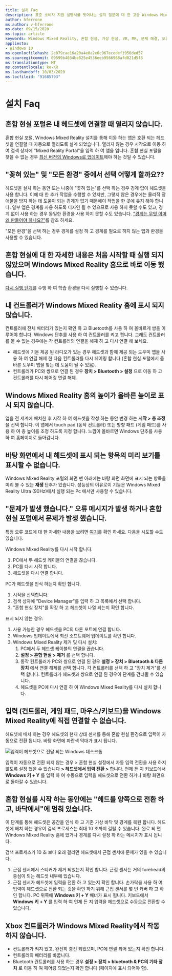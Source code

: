 ```yaml
---
title: 설치 Faq
description: 표준 소비자 지원 설명서를 벗어나는 설치 질문에 대 한 고급 Windows Mixed Reality 문제 해결.
author: hferrone
ms.author: v-hferrone
ms.date: 09/15/2020
ms.topic: article
keywords: Windows Mixed Reality, 혼합 현실, 가상 현실, VR, MR, 문제 해결, 오류, 도움말, 지원, 설정, Windows Mixed Reality 홈, Windows Mixed Reality 포털
appliesto:
- Windows 10
ms.openlocfilehash: 2e079cae16a20a4e0a2e6c967ecedef1950ded57
ms.sourcegitcommit: 09599b4034be825e4536eeb9566968afd021d5f3
ms.translationtype: MT
ms.contentlocale: ko-KR
ms.lasthandoff: 10/03/2020
ms.locfileid: "91685793"
---
```

# <a name="setup-faqs"></a>설치 Faq 

## <a name="the-mixed-reality-portal-doesnt-open-when-i-plug-in-my-headset"></a>혼합 현실 포털은 내 헤드셋에 연결할 때 열리지 않습니다.

혼합 현실 포털, Windows Mixed Reality 설치를 통해 이동 하는 앱은 호환 되는 헤드셋을 연결할 때 자동으로 열리도록 설계 되었습니다. 열리지 않는 경우 시작으로 이동 하 여 검색 상자에 "Mixed Reality Portal"을 입력 하 여 앱을 엽니다. 혼합 현실 포털을 찾을 수 없는 경우 [최신 버전의 Windows로 업데이트](https://support.microsoft.com/en-us/help/12373/windows-update-faq)해야 하는 것일 수 있습니다.

## <a name="how-do-i-choose-between-seated-and-standing-and-all-experiences"></a>"꽂혀 있는" 및 "모든 환경" 중에서 선택 어떻게 할까요??

헤드셋을 설치 하는 동안 또는 나중에 "꽂혀 있는"를 선택 하는 경우 경계 없이 헤드셋을 사용 합니다. 이에 대 한 추가 작업을 수행할 수 있지만, 그렇지 않은 경우에는 물리적 장애물을 방지 하는 데 도움이 되는 경계가 없기 때문에이 작업을 한 곳에 유지 해야 합니다. 일부 앱은 경계를 사용 하도록 디자인 될 수 있으므로 사용 하지 못할 수도 있고, 경계 없이 사용 하는 경우 동일한 환경을 사용 하지 못할 수도 있습니다. ["경계는 무엇 이며 왜 만들어야 하나요?"](boundary-questions.md#whats-a-boundary-and-why-should-i-create-one)를 참조 하세요.

"모든 환경"을 선택 하는 경우 경계를 설정 하 고 경계를 필요로 하지 않는 앱과 환경을 사용할 수 있습니다. 

## <a name="learn-mixed-reality-didnt-run-on-first-launch-and-i-went-right-to-windows-mixed-reality-home"></a>혼합 현실에 대 한 자세한 내용은 처음 시작할 때 실행 되지 않았으며 Windows Mixed Reality 홈으로 바로 이동 했습니다.

[다시 실행 단계](learn-mixed-reality.md#how-do-i-re-run-the-learning-experience)를 수행 하 여 학습 환경을 다시 실행할 수 있습니다. 

## <a name="my-controllers-arent-showing-in-my-windows-mixed-reality-home"></a>내 컨트롤러가 Windows Mixed Reality 홈에 표시 되지 않습니다.

컨트롤러에 전체 배터리가 있는지 확인 하 고 Bluetooth를 사용 하 여 올바르게 쌍을 이루어야 합니다. Windows 단추를 사용 하 여 컨트롤러를 켜고 켭니다. 그래도 컨트롤러를 볼 수 없는 경우에는 각 컨트롤러의 연결을 해제 하 고 다시 연결 해 보세요. 
* 헤드셋에 기본 제공 된 라디오가 있는 경우 헤드셋과 함께 제공 되는 도우미 앱을 사용 하 여 연결 해제 한 다음 컨트롤러를 다시 페어링 합니다 (혼합 현실 포털에서 올바른 도우미 앱을 찾는 데 도움이 될 수 있음). 
* 컨트롤러가 PC와 쌍으로 연결 된 경우 **장치 > Bluetooth > 설정** 으로 이동 하 고 컨트롤러를 다시 페어링 연결 해제. 

## <a name="the-floor-of-my-windows-mixed-reality-home-doesnt-appear-to-be-at-the-correct-height"></a>Windows Mixed Reality 홈의 높이가 올바른 높이로 표시 되지 않습니다.

앱을 전 세계에 배치한 후 시작 하 여 헤드셋을 작성 하는 동안 변경 하는 **시작 > 층 조정** 을 선택 합니다. 이 앱에서 touch pad (동작 컨트롤러) 또는 방향 패드 (게임 패드)를 사용 하 여 층 높이를 조정 하도록 지정 합니다. 느낌이 올바르면 Windows 단추를 사용 하 여 홈페이지로 돌아갑니다.

## <a name="i-cant-show-a-preview-of-what-im-seeing-in-my-headset-on-my-desktop"></a>바탕 화면에서 내 헤드셋에 표시 되는 항목의 미리 보기를 표시할 수 없습니다.

Windows Mixed Reality 포털의 화면 맨 아래에는 바탕 화면 화면에 표시 되는 항목을 미리 볼 수 있는 **재생** 단추가 있습니다. 성능상의 이유로이 기능은 Windows Mixed Reality Ultra (90Hz)에서 실행 되는 Pc 에서만 사용할 수 있습니다.

## <a name="i-got-a-something-went-wrong-error-message-or-im-having-problems-in-the-mixed-reality-portal"></a>"문제가 발생 했습니다." 오류 메시지가 발생 하거나 혼합 현실 포털에서 문제가 발생 했습니다.
특정 오류 코드에 대 한 자세한 내용을 보려면 [여기](error-codes.md)를 확인 하세요. 다음을 시도할 수도 있습니다.

Windows Mixed Reality를 다시 시작 합니다.
1. PC에서 두 헤드셋 케이블의 연결을 끊습니다.
2. PC를 다시 시작 합니다.
3. 헤드셋을 다시 연결 합니다.

PC가 헤드셋을 인식 하는지 확인 합니다.
1. 시작을 선택합니다.
2. 검색 상자에 "Device Manager"를 입력 하 고 목록에서 선택 합니다. 
3. "혼합 현실 장치"를 확장 하 고 헤드셋이 나열 되는지 확인 합니다. 

표시 되지 않는 경우:
1. 사용 가능한 경우 헤드셋을 PC의 다른 포트에 연결 합니다.
2. Windows 업데이트에서 최신 소프트웨어 업데이트를 확인 합니다.
3. Windows Mixed Reality 제거 및 다시 설치:
    1. PC에서 두 헤드셋 케이블의 연결을 끊습니다.
    2. **설정 > 혼합 현실 > 제거** 를 선택 합니다.
    3. 동작 컨트롤러가 PC와 쌍으로 연결 된 경우 **설정 > 장치 > Bluetooth & 다른 장치** 에서 연결 해제를 선택 합니다. 각 컨트롤러를 선택 하 고 "장치 제거"를 선택 합니다. 컨트롤러가 헤드셋과 쌍으로 연결 된 경우이 단계를 건너뛸 수 있습니다.
    4. 헤드셋을 PC에 다시 연결 하 여 Windows Mixed Reality를 다시 설치 합니다.

## <a name="i-cant-direct-input-controllers-gamepad-mousekeyboard-into-windows-mixed-reality"></a>입력 (컨트롤러, 게임 패드, 마우스/키보드)을 Windows Mixed Reality에 직접 연결할 수 없습니다.

헤드셋에 배치 하는 경우 헤드셋의 현재 상태 센서를 통해 혼합 현실 환경으로 입력이 자동으로 전환 됩니다. 바탕 화면에 파란색 막대가 표시 됩니다.

![입력이 헤드셋으로 전달 되는 Windows 데스크톱](images/1050px-windowsy.png)

입력이 자동으로 전환 되지 않는 경우 > 혼합 현실 설정에서 자동 입력 전환을 사용 하지 않도록 설정 했을 수 있습니다 **> 헤드셋에서 입력 전환 >** 합니다. 언제 든 지 키보드에서 **Windows 키 + Y** 를 입력 하 여 수동으로 입력을 헤드셋으로 전환 하거나 바탕 화면으로 돌아갈 수 있습니다.

## <a name="during-mixed-reality-start-up-im-stuck-at-turn-your-head-side-to-side-and-then-at-the-floor"></a>혼합 현실를 시작 하는 동안에는 "헤드를 양쪽으로 전환 하 고, 바닥에서"에 멈춰 있습니다.

이 단계를 통해 헤드셋은 공간을 인식 하 고 기존 가상 바닥 및 경계를 복원 합니다. 헤드셋에 배치 하는 경우이 검색 프로세스는 최대 10 초까지 걸릴 수 있습니다. 완료 되 면 Windows Mixed Reality 홈에 있거나 경계를 다시 설정 하 라는 메시지가 표시 됩니다.

검색 프로세스가 10 초 보다 오래 걸리면 헤드셋에서 근접 센서에 문제가 있을 수 있습니다.
1. 근접 센서에서 스티커가 제거 되었는지 확인 합니다. 근접 센서는 거의 forehead의 중심이 되는 헤드셋 내부에 있습니다.
2. 근접 센서가 헤드셋에 입력을 전환 하 고 있는지 확인 합니다. 손가락을 사용 하 여 입력이 헤드셋으로 전환 되는 것을 확인 하기 위해 근접 센서를 몇 번 커버 하 고 확인 합니다. PC 위쪽에 **Windows 키 + Y** 배너가 표시 됩니다. 키보드에서 **Windows 키 + Y** 를 입력 하 여 언제 든 지 입력을 헤드셋으로 수동으로 전환할 수 있습니다.

## <a name="my-xbox-controller-isnt-working-with-windows-mixed-reality"></a>Xbox 컨트롤러가 Windows Mixed Reality에서 작동 하지 않습니다.

* 컨트롤러가 켜져 있고, 완전히 충전 되었으며, PC에 연결 되어 있는지 확인 합니다.
* 컨트롤러의 배터리를 바꿉니다.
* Bluetooth 컨트롤러를 사용 하는 경우 **설정 > 장치 > bluetooth & PC의 기타 장치** 로 이동 하 여 페어링 되었는지 확인 합니다 (페이지에 표시 되어야 함).
